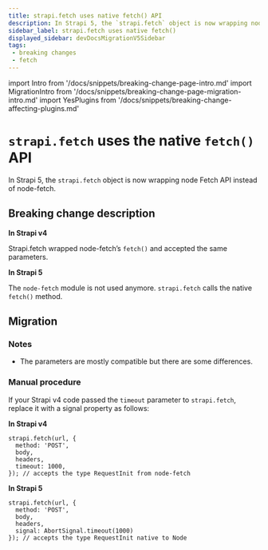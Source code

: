 ```yaml
---
title: strapi.fetch uses native fetch() API
description: In Strapi 5, the `strapi.fetch` object is now wrapping node Fetch API instead of node-fetch.
sidebar_label: strapi.fetch uses native fetch()
displayed_sidebar: devDocsMigrationV5Sidebar
tags:
 - breaking changes
 - fetch
---
```


import Intro from '/docs/snippets/breaking-change-page-intro.md'
import MigrationIntro from '/docs/snippets/breaking-change-page-migration-intro.md'
import YesPlugins from '/docs/snippets/breaking-change-affecting-plugins.md'

# `strapi.fetch` uses the native `fetch()` API

In Strapi 5, the `strapi.fetch` object is now wrapping node Fetch API instead of node-fetch.

<Intro />

<YesPlugins />

## Breaking change description

<SideBySideContainer>

<SideBySideColumn>

**In Strapi v4**

Strapi.fetch wrapped node-fetch’s `fetch()` and accepted the same parameters.

</SideBySideColumn>

<SideBySideColumn>

**In Strapi 5**

The `node-fetch` module is not used anymore. `strapi.fetch` calls the native `fetch()` method.

</SideBySideColumn>

</SideBySideContainer>

## Migration

### Notes

* The parameters are mostly compatible but there are some differences.

### Manual procedure

If your Strapi v4 code passed the `timeout` parameter to `strapi.fetch`, replace it with a signal property as follows:

<SideBySideContainer>
<SideBySideColumn>

**In Strapi v4**

```tsx
strapi.fetch(url, {
  method: 'POST',
  body,
  headers,
  timeout: 1000,
}); // accepts the type RequestInit from node-fetch
```

</SideBySideColumn>

<SideBySideColumn>

**In Strapi 5**

```tsx
strapi.fetch(url, {
  method: 'POST',
  body,
  headers,
  signal: AbortSignal.timeout(1000)
}); // accepts the type RequestInit native to Node
```

</SideBySideColumn>
</SideBySideContainer>
